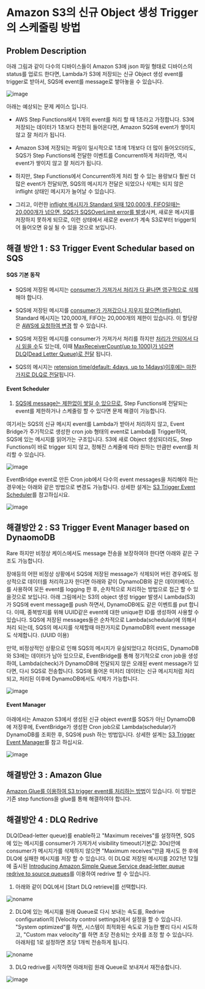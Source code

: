 # Amazon S3의 신규 Object 생성 Trigger의 스케줄링 방법 

## Problem Description 

아래 그림과 같이 다수의 디바이스들이 Amazon S3에 json 파일 형태로 디바이스의 status를 업로드 한다면, Lambda가 S3에 저장되는 신규 Object 생성 event를 trigger로 받아서, SQS에 event를 message로 쌓아놓을 수 있습니다.  

![image](https://user-images.githubusercontent.com/52392004/165836642-69ccb24b-b51c-479b-9a8e-f6d7d018179f.png)

아래는 예상되는 문제 케이스 입니다. 

- AWS Step Functions에서 1개의 event를 처리 할 때 1초라고 가정합니다. S3에 저장되는 데이터가 1초보다 천천히 들어온다면, Amazon SQS에 event가 쌓이지 않고 잘 처리가 됩니다.

- Amazon S3에 저장되는 파일이 일시적으로 1초에 1개보다 더 많이 들어오더라도, SQS가 Step Functions에 전달한 이벤트를 Concurrent하게 처리하면, 역시 event가 쌓이지 않고 잘 처리가 됩니다.

- 하지만, Step Functions에서 Concurrent하게 처리 할 수 있는 용량보다 훨씬 더 많은 event가 전달되면, SQS의 메시지가 전달은 되었으나 삭제는 되지 않은 inflight 상태인 메시지가 늘어날 수 있습니다. 
 
 - 그리고, 이런한 [inflight 메시지가 Standard 일때 120,000개, FIFO일때는 20,000개가 넘으면, SQS가 SQSOverLimit error를 발생](https://docs.aws.amazon.com/AWSSimpleQueueService/latest/SQSDeveloperGuide/quotas-queues.html)시켜, 새로운 메시지를 저장하지 못하게 되므로, 이런 상태에서 새로운 event가 계속 S3로부터 trigger되어 들어오면 유실 될 수 있을 것으로 보입니다. 
 
## 해결 방안 1 : S3 Trigger Event Schedular based on SQS

#### SQS 기본 동작 

- SQS에 저장된 메시지는 [consumer가 가져가서 처리가 다 끝나면 영구적으로 삭제](https://bitesizedserverless.com/bite/the-9-ways-an-sqs-message-can-be-deleted/#1-successful-processing)해야 합니다. 

- SQS에 저장된 메시지를 [consumer가 가져갔으나 지우지 않으면(inflight)](https://www.bluematador.com/docs/troubleshooting/aws-sqs-limits), Standard 메시지는 120,000개, FIFO는 20,000개의 제한이 있습니다. 이 할당량은 [AWS에 요청하여 변경](https://us-east-1.console.aws.amazon.com/support/home?region=us-east-1#/case/create?issueType=service-limit-increase&limitType=service-code-sqs) 할 수 있습니다.

- SQS에 저장된 메시지를 consumer가 가져가서 처리를 하지만 [처리가 안되어서 다시 읽을 수](https://bitesizedserverless.com/bite/the-9-ways-an-sqs-message-can-be-deleted/#3-maximum-receive-count-set-too-low)도 있는데, 이때 [MaxReceiverCount(up to 1000)가 넘으면 DLQ(Dead Letter Queue)로 전달](https://github.com/kyopark2014/technical-summary/blob/main/sqs.md) 됩니다. 

- SQS의 메시지는 [retension time(default: 4days, up to 14days)이후에는 마찬가지로 DLQ로 전달](https://bitesizedserverless.com/bite/the-9-ways-an-sqs-message-can-be-deleted/#4-message-retention-period-exceeded)됩니다.

#### Event Scheduler

1) [SQS에 message는 제한없이 쌓일 수 있으므로](https://aws.amazon.com/ko/sqs/faqs/), Step Functions에 전달되는 event를 제한하거나 스케줄링 할 수 있다면 문제 해결이 가능합니다.

여기서는 SQS의 신규 메시지 event를 Lambda가 받아서 처리하지 않고, Event Bridge가 주기적으로 생성한 cron job 형태의 event로 Lambda를 Trigger하여, SQS에 있는 메시지를 읽어가는 구조입니다. S3에 새로 Object 생성되더라도, Step Functions이 바로 trigger 되지 않고, 정해진 스케줄에 따라 원하는 만큼만 event를 처리할 수 있습니다. 

![image](https://user-images.githubusercontent.com/52392004/165837257-69cc32c7-22b8-4846-9445-62e0f93a6678.png)

EventBridge event로 만든 Cron job에서 다수의 event messages을 처리해야 하는 경우에는 아래와 같은 방법으로 변경도 가능합니다. 상세한 설게는 [S3 Trigger Event Scheduler](https://github.com/kyopark2014/case-study-s3-trigger-event/tree/main/s3-trigger-scheduler)를 참고하십시요. 

![image](https://user-images.githubusercontent.com/52392004/165844568-929eb7f1-8147-4b05-85f6-3ae161afda7d.png)




## 해결방안 2 : S3 Trigger Event Manager based on DynaomoDB

Rare 하지만 비정상 케이스에서도 message 전송을 보장하여야 한다면 아래와 같은 구조도 가능합니다. 

장애등의 어떤 비정상 상황에서 SQS에 저장된 message가 삭제되어 버린 경우에도 정상적으로 데이터를 처리하고자 한다면 아래와 같이 DynamoDB와 같은 데이터베이스를 사용하여 모든 event를 logging 한 후, 순차적으로 처리하는 방법으로 접근 할 수 있을것으로 보입니다. 아래 그림에서는 S3의 object 생성 trigger 발생시 Lambda(S3)가 SQS에 event message를 push 하면서, DynamoDB에도 같은 이벤트를 put 합니다. 이때, 중복방지를 위해 UUID같은 event에 대한 unique한 ID를 생성하여 사용할 수 있습니다. SQS에 저장된 messages들은 순차적으로 Lambda(schedular)에 의해서 처리 되는데, SQS의 메시지를 삭제할때 마찬가지로 DynamoDB의 event message도 삭제합니다. (UUID 이용) 

만약, 비정상적인 상황으로 인해 SQS의 메시지가 유실되었다고 하더라도, DynamoDB와 S3에는 데이터가 남아 있으므로, EventBridge를 통해 정기적으로 cron job을 생성하여, Lambda(check)가 DynamoDB에 전달되지 않은 오래된 event message가 있다면, 다시 SQS로 전송합니다. SQS에 들어온 미처리 데이터는 신규 메시지처럼 처리되고, 처리된 이후에 DynamoDB에서도 삭제가 가능합니다. 

![image](https://user-images.githubusercontent.com/52392004/165841203-bd871114-c554-4b6a-ab46-c8f43b081a5c.png)



#### Event Manager 

아래에서는 Amazon S3에서 생성된 신규 object event를 SQS가 아닌 DynamoDB에 저장후에, EventBridge가 생성한 Cron job으로 Lambda(schedular)가 DynamoDB를 조회한 후, SQS에 push 하는 방법입니다. 상세한 설계는 [S3 Trigger Event Manager](https://github.com/kyopark2014/case-study-s3-trigger-event/tree/main/s3-trigger-manager)를 참고 하십시요.

![image](https://user-images.githubusercontent.com/52392004/166154215-3d23a906-f1df-4df6-893c-4aa0a8f0b75f.png)

## 해결방안 3 : Amazon Glue 

[Amazon Glue를 이용하여 S3 trigger event를 처리하는 방법](https://catalog.us-east-1.prod.workshops.aws/workshops/ee59d21b-4cb8-4b3d-a629-24537cf37bb5/en-US/lab1/event-notification-crawler)이 있습니다. 이 방법은 기존 step functions을 glue를 통해 해결하여야 합니다. 

## 해결방안 4 : DLQ Redrive

DLQ(Dead-letter queue)를 enable하고 "Maximum receives"를 설정하면, SQS에 있는 메시지를 consumer가 가져가서 visibility timeout(기본값: 30s)안에 consumer가 메시지가를 삭제하지 않으면 "Maximum receives"만큼 재시도 한 후에 DLQ에 실패한 메시지를 저장 할 수 있습니다. 이 DLQ로 저장된 메시지를 2021년 12월에 출시된 [Introducing Amazon Simple Queue Service dead-letter queue redrive to source queues](https://aws.amazon.com/ko/blogs/compute/introducing-amazon-simple-queue-service-dead-letter-queue-redrive-to-source-queues/)를 이용하여 redrive 할 수 
있습니다.

1) 아래와 같이 DQL에서 [Start DLQ retrieve]를 선택합니다. 

![noname](https://user-images.githubusercontent.com/52392004/169413707-0ede9e14-db6f-4da1-9f2e-b4c713ea2006.png)


2) DLQ에 있는 메시지룰 원래 Queue로 다시 보내는 속도를, Redrive configuration의 [Velocity control settings]에서 설정을 할 수 있습니다. "System optimized"를 하면, 시스템이 최적화된 속도로 가능한 빨리 다시 시도하고, "Custom max velocity"를 하면 초당 전송되는 숫자를 조정 할 수 있습니다. 아래처럼 1로 설정하면 초당 1개씩 전송하게 됩니다. 

![noname](https://user-images.githubusercontent.com/52392004/169414321-e09046fb-b182-469e-8190-59875a63312e.png)

3) DLQ redrive를 시작하면 아래처럼 원래 Queue로 보내져서 재전송합니다. 

![image](https://user-images.githubusercontent.com/52392004/169414569-f8d3e1c4-7317-43fc-8cf6-5e2777c2bbcd.png)


